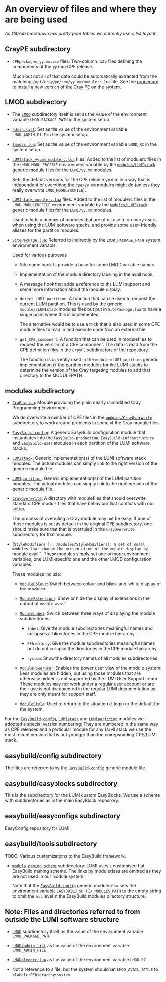 # An overview of files and where they are being used

*As GitHub markdown has pretty poor tables we currently use a list layout.*


## CrayPE subdirectory

  * ``CPEpackages_yy.mm.csv`` files: Two-column .csv files defining the components
    of the yy.mm CPE release.

    Much but not all of that data could be automatically extracted from the matching
    ``/opt/cray/pe/cpe/yy.mm/modulerc.lua`` file. See the [procedure to install a new
    version of the Cray PE on the system](procedures.md#-installing-a-new-version-of-the-Cray-PE-on-the-system).

## LMOD subdirectory

  * The [``LMOD``](../LMOD) subdirectory itself is set as the value of the environment variable
    ``LMOD_PACKAGE_PATH`` in the system setup.

  *  [``admin.list``](../LMOD/admin.list): Set as the value of the environment variable
     ``LMOD_ADMIN_FILE``      in the system setup.

  * [``lmodrc.lua``](../LMOD/lmodrc.lua): Set as the value of the environment variable
    ``LMOD_RC`` in the system setup.

  * [``LUMIstack_yy.mm_modulerc.lua``](../LMOD/) files: Added to the list of modulerc files in
    the ``LMOD_MODULERCFILE`` environment variable by the
    [``modules/LUMIstack``](../modules/LUMIstack) generic
    module files for the ``LUMI/yy.mm`` modules.

    Sets the default versions for the CPE release yy.mm in a way that is independent
    of everything the ``cpe/yy.mm`` modules might do (unless they really overwrite
    ``LMOD_MODULERCFILE``).

  * [``LUMIstack_modulerc.lua``](../LMOD/LUMIstack_modulerc.lua) files: Added to the
    list of modulerc files in the ``LMOD_MODULERCFILE`` environment variable by the
    [``modules/LUMIstack``](../modules/LUMIstack) generic
    module files for the ``LUMI/yy.mm`` modules.

    Used to hide a number of modules that are of no use to ordinary users when using
    the LUMI software stacks, and provide some user-friendly aliases for the partition
    modules.

  * [``SitePackage.lua``](../LMOD/SitePackage.lua): Referred to indirectly by the
    ``LMOD_PACKAGE_PATH`` system environment variable.

    Used for various purposes

      * Site name hook to provide a base for some LMOD variable names.

      * Implementation of the module directory labeling in the avail hook.

      * A message hook that adds a reference to the LUMI support and some more information
        about the module display.

      * ``detect_LUMI_partition``: A function that can be used to request the current LUMI
        partition. This is used by the generic ``modules/LUMIstack`` modules files but put
        in ``SitePackage.lua`` to have a single point where this is implemented.

        The alternative would be to use a trick that is also used in some CPE module
        files to read in and execute code from an external file.

      * ``get_CPE_component``: A function that can be used in modulefiles to request
        the version of a CPE component. The data is read from the CPE definition files
        in the ``CrayPE`` subdirectory of the repository.

        The function is currently used in the ``modules/LUMIpartition`` generic implementation
        of the partition modules for the LUMI stacks to determine the version of the
        Cray targeting modules to add that directory to the MODULEPATH.


## modules subdirectory

  * [``CraEnv.lua``](../modules/CrayEnv.lua): Module providing the plain nearly unmodified
    Cray Programming Environment.

    We do overwrite a number of CPE files in the [``modules/CrayOverwrite``](../modules/CrayOverwrite)
    subdirectory to work around problems in some of the Cray module files.

  * [``EasyBuild-config``](../modules/EasyBuild-config): A generic EasyBuild
    configuration module that instantiates into the ``EasyBuild-production``,
    ``EasyBuild-infrastructure`` and ``EasyBuild-user`` modules in each partition
    of the LUMI software stacks.

  * [``LUMIstack``](../modules/LUMIstack): Generic implementation(s) of the LUMI software
    stack modules. The actual modules can simply link to the right version of the generic
    module file.

  * [``LUMIpartition``](../modules/LUMIpartition): Generic implementation(s) of the
    LUMI partition modules. The actual modules can simply link to the right version
    of the generic module file.

  * [``CrayOverwrite``](../modules/CrayOverwrite): A directory with modulefiles that
    should overwrite standard CPE module files that have behaviour that conflicts with
    our setup.

    The process of overruling a Cray module may not be easy: If one of those modules
    is set as default in the original CPE subdirectory, one should make sure that that
    is overruled in the ``CrayOverwrite`` subdirectory for that module.

  * [``StyleModifiers`](../modules/StyleModifiers): A set of small modules that change
    the presentation of the module display by ``module avail``. These modules simply
    set one or more environment variables, one LUMI-specific one and the other LMOD
    configuration variables.

    These modules include:

      * [``ModuleColour``](../modules/StyleModifiers/ModuleColour): Switch between
        colour and black-and-white display of the modules

      * [``ModuleExtensions``](../modules/StyleModifiers/ModuleExtensions): Show or
        hide the display of extensions in the output of ``module avail``.

      * [``ModuleLabel``](../modules/StyleModifiers/ModuleLabel): Switch between three
        ways of displaying the module subdirectories:

          * ``label``: Give the module subdirectories meaningful names and collapses
            all directories in the CPE module hierarchy.

          * ``PEhierarcy``: Give the module subdirectories meaningful names but do
            not collapse the directories in the CPE module hierarchy

          * ``system``: Show the directory names of all modules subdirectories

      * [``ModulePowerUser``](../modules/StyleModifiers/ModulePowerUser): Enables the power
        user view of the module system: Less modules are hidden, but using those modules
        that are otherwise hidden is not supported by the LUMI User Support Team. These
        modules may not work under a regular user account or are their use is not documented
        in the regular LUMI documentation as they are only meant for support staff.

      * [``ModuleStyle``](../modules/StyleModifiers/ModuleStyle): Used to return to
        the situation at login or the default for the system.

For the [``EasyBuild-config``](../modules/EasyBuild-config), [``LUMIstack``](../modules/LUMIstack)
and [``LUMIpartition``](../modules/LUMIpartition) modules we adopted a special version
numbering: They are numbered in the same way as CPE releases and a particular module
for any LUMI stack we use the most recent version that is not younger than the correpsonding
CPE/LUMI stack.


## easybuild/config subdirectory

The files are referred to by the [``EasyBuild-config``](../modules/EasyBuild-config)
generic module file.


## easybuild/easyblocks subdirectory

This is the subdirectory for the LUMI custom EasyBlocks. We use a scheme with subdirectories
as in the main EasyBlock repository.


## easybuild/easyconfigs subdirectory

EasyConfig repository for LUMI.


## easybuild/tools subdirectory

TODO. Various customizations to the EasyBuild framework.

  * [``module_naming_scheme``](../easybuild/tools/module_naming_scheme) subdirectory:
    LUMI uses a customised flat EasyBuild naming scheme. The links by moduleclass are
    omitted as they are not used in our module system.

    Note that the [``EasyBuild-config``](../modules/EasyBuild-config) generic module
    also sets the environment variable ``EASYBUILD_SUFFIX_MODULES_PATH`` to the empty
    string to omit the ``all`` level in the EasyBuild modules directory structure.


## Note: Files and directories referred to from outside the LUMI software structure

  * [``LMOD``](../LMOD) subdirectory itself as the value of the environment variable
    ``LMOD_PACKAGE_PATH``

  * [``LMOD/admin.list``](../LMOD/admin.list) as the value of the environment variable
     ``LMOD_ADMIN_FILE``

  * [``LMOD/lmodrc.lua``](../LMOD/lmodrc.lua) as the value of the environment variable
    ``LMOD_RC``

  * Not a reference to a file, but the system should set ``LMOD_AVAIL_STYLE`` to
    ``<label>:PEhierarchy:system``.

